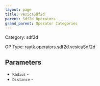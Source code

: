 ```yaml
---
layout: page
title: vesicaSdf2d
parent: Sdf2d Operators
grand_parent: Operator Categories
---
```


Category: sdf2d

OP Type: raytk.operators.sdf2d.vesicaSdf2d

## Parameters

* `Radius` - 
* `Distance` -
